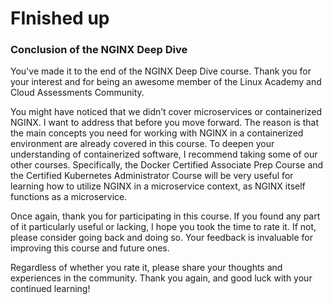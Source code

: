 # FInished up

### Conclusion of the NGINX Deep Dive

You've made it to the end of the NGINX Deep Dive course. Thank you for your interest and for being an awesome member of the Linux Academy and Cloud Assessments Community.

You might have noticed that we didn’t cover microservices or containerized NGINX. I want to address that before you move forward. The reason is that the main concepts you need for working with NGINX in a containerized environment are already covered in this course. To deepen your understanding of containerized software, I recommend taking some of our other courses. Specifically, the Docker Certified Associate Prep Course and the Certified Kubernetes Administrator Course will be very useful for learning how to utilize NGINX in a microservice context, as NGINX itself functions as a microservice.

Once again, thank you for participating in this course. If you found any part of it particularly useful or lacking, I hope you took the time to rate it. If not, please consider going back and doing so. Your feedback is invaluable for improving this course and future ones.

Regardless of whether you rate it, please share your thoughts and experiences in the community. Thank you again, and good luck with your continued learning!